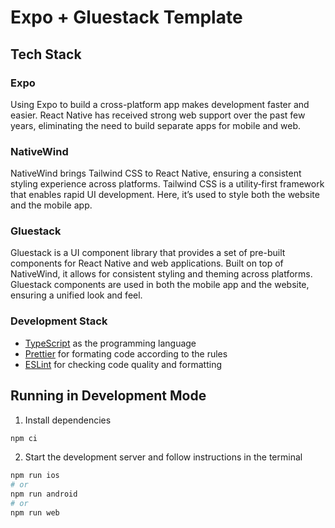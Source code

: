 # Expo + Gluestack Template

## Tech Stack

### Expo

Using Expo to build a cross-platform app makes development faster and easier. React Native has received strong web support over the past few years, eliminating the need to build separate apps for mobile and web.

### NativeWind

NativeWind brings Tailwind CSS to React Native, ensuring a consistent styling experience across platforms. Tailwind CSS is a utility‑first framework that enables rapid UI development. Here, it’s used to style both the website and the mobile app.

### Gluestack

Gluestack is a UI component library that provides a set of pre-built components for React Native and web applications. Built on top of NativeWind, it allows for consistent styling and theming across platforms. Gluestack components are used in both the mobile app and the website, ensuring a unified look and feel.

### Development Stack

- [TypeScript](https://www.typescriptlang.org/) as the programming language
- [Prettier](https://prettier.io/) for formating code according to the rules
- [ESLint](https://eslint.org/) for checking code quality and formatting

## Running in Development Mode

1. Install dependencies

```bash
npm ci
```

2. Start the development server and follow instructions in the terminal

```bash
npm run ios
# or
npm run android
# or
npm run web
```
